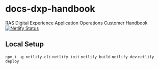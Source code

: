 # docs-dxp-handbook

RAS Digital Experience Application Operations Customer Handbook
[![Netlify Status](https://api.netlify.com/api/v1/badges/24da76c1-e511-44b3-a0e1-d80cec265659/deploy-status)](https://app.netlify.com/sites/docs-dxp-handbook/deploys)

## Local Setup

`npm i -g netlify-cli`
`netlify init`
`netlify build`
`netlify dev`
`netlify deploy`
